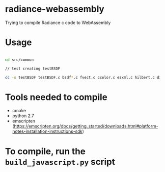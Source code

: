 # radiance-webassembly
Trying to compile Radiance c code to WebAssembly


# Usage

```bash

cd src/common

// test creating testBSDF

cc -o testBSDF testBSDF.c bsdf*.c fvect.c ccolor.c ezxml.c hilbert.c disk2square.c words.c -lm
```

# Tools needed to compile
- cmake
- python 2.7
- emscripten (https://emscripten.org/docs/getting_started/downloads.html#platform-notes-installation-instructions-sdk)

# To compile, run the `build_javascript.py` script